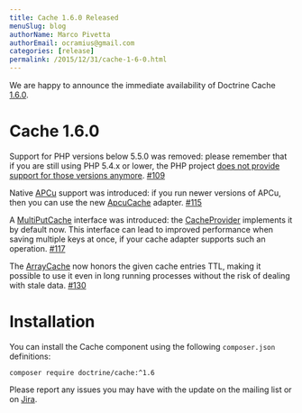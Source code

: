 ```yaml
---
title: Cache 1.6.0 Released
menuSlug: blog
authorName: Marco Pivetta
authorEmail: ocramius@gmail.com
categories: [release]
permalink: /2015/12/31/cache-1-6-0.html
---
```

We are happy to announce the immediate availability of Doctrine Cache
[1.6.0](https://github.com/doctrine/cache/releases/tag/v1.5.2).

Cache 1.6.0
===========

Support for PHP versions below 5.5.0 was removed: please remember that
if you are still using PHP 5.4.x or lower, the PHP project [does not
provide support for those versions
anymore](http://php.net/supported-versions.php).
[\#109](https://github.com/doctrine/cache/pull/109)

Native [APCu](https://github.com/krakjoe/apcu) support was introduced:
if you run newer versions of APCu, then you can use the new
[ApcuCache](https://github.com/doctrine/cache/blob/v1.6.0/lib/Doctrine/Common/Cache/ApcuCache.php)
adapter. [\#115](https://github.com/doctrine/cache/pull/117)

A
[MultiPutCache](https://github.com/doctrine/cache/blob/v1.6.0/lib/Doctrine/Common/Cache/MultiPutCache.php)
interface was introduced: the
[CacheProvider](https://github.com/doctrine/cache/blob/v1.6.0/lib/Doctrine/Common/Cache/CacheProvider.php)
implements it by default now. This interface can lead to improved
performance when saving multiple keys at once, if your cache adapter
supports such an operation.
[\#117](https://github.com/doctrine/cache/pull/117)

The
[ArrayCache](https://github.com/doctrine/cache/blob/v1.6.0/lib/Doctrine/Common/Cache/ArrayCache.php)
now honors the given cache entries TTL, making it possible to use it
even in long running processes without the risk of dealing with stale
data. [\#130](https://github.com/doctrine/cache/pull/130)

Installation
============

You can install the Cache component using the following `composer.json`
definitions:

~~~~ {.sourceCode .shell}
composer require doctrine/cache:^1.6
~~~~

Please report any issues you may have with the update on the mailing
list or on [Jira](http://www.doctrine-project.org/jira).
